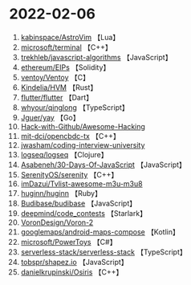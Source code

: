 # 2022-02-06

1. [kabinspace/AstroVim](https://github.com/kabinspace/AstroVim) 【Lua】
2. [microsoft/terminal](https://github.com/microsoft/terminal) 【C++】
3. [trekhleb/javascript-algorithms](https://github.com/trekhleb/javascript-algorithms) 【JavaScript】
4. [ethereum/EIPs](https://github.com/ethereum/EIPs) 【Solidity】
5. [ventoy/Ventoy](https://github.com/ventoy/Ventoy) 【C】
6. [Kindelia/HVM](https://github.com/Kindelia/HVM) 【Rust】
7. [flutter/flutter](https://github.com/flutter/flutter) 【Dart】
8. [whyour/qinglong](https://github.com/whyour/qinglong) 【TypeScript】
9. [Jguer/yay](https://github.com/Jguer/yay) 【Go】
10. [Hack-with-Github/Awesome-Hacking](https://github.com/Hack-with-Github/Awesome-Hacking) 
11. [mit-dci/opencbdc-tx](https://github.com/mit-dci/opencbdc-tx) 【C++】
12. [jwasham/coding-interview-university](https://github.com/jwasham/coding-interview-university) 
13. [logseq/logseq](https://github.com/logseq/logseq) 【Clojure】
14. [Asabeneh/30-Days-Of-JavaScript](https://github.com/Asabeneh/30-Days-Of-JavaScript) 【JavaScript】
15. [SerenityOS/serenity](https://github.com/SerenityOS/serenity) 【C++】
16. [imDazui/Tvlist-awesome-m3u-m3u8](https://github.com/imDazui/Tvlist-awesome-m3u-m3u8) 
17. [huginn/huginn](https://github.com/huginn/huginn) 【Ruby】
18. [Budibase/budibase](https://github.com/Budibase/budibase) 【JavaScript】
19. [deepmind/code_contests](https://github.com/deepmind/code_contests) 【Starlark】
20. [VoronDesign/Voron-2](https://github.com/VoronDesign/Voron-2) 
21. [googlemaps/android-maps-compose](https://github.com/googlemaps/android-maps-compose) 【Kotlin】
22. [microsoft/PowerToys](https://github.com/microsoft/PowerToys) 【C#】
23. [serverless-stack/serverless-stack](https://github.com/serverless-stack/serverless-stack) 【TypeScript】
24. [tobspr/shapez.io](https://github.com/tobspr/shapez.io) 【JavaScript】
25. [danielkrupinski/Osiris](https://github.com/danielkrupinski/Osiris) 【C++】
